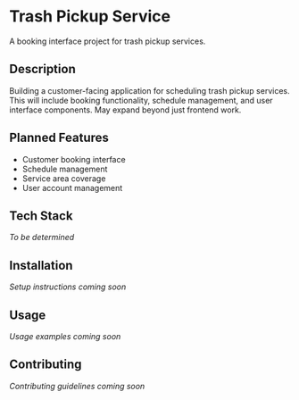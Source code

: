 # Trash Pickup Service

A booking interface project for trash pickup services.

## Description

Building a customer-facing application for scheduling trash pickup services. This will include booking functionality, schedule management, and user interface components. May expand beyond just frontend work.

## Planned Features

- Customer booking interface
- Schedule management
- Service area coverage
- User account management

## Tech Stack

*To be determined*

## Installation

*Setup instructions coming soon*

## Usage

*Usage examples coming soon*

## Contributing

*Contributing guidelines coming soon*
